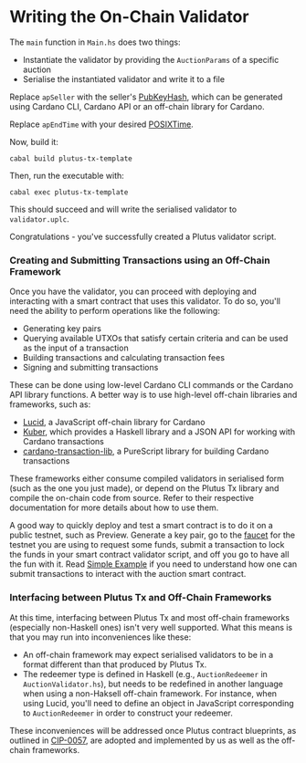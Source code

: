 # Writing the On-Chain Validator

The `main` function in `Main.hs` does two things:

* Instantiate the validator by providing the `AuctionParams` of a specific auction
* Serialise the instantiated validator and write it to a file


Replace `apSeller` with the seller's [PubKeyHash](https://plutus.cardano.intersectmbo.org/haddock/master/plutus-ledger-api/PlutusLedgerApi-V2.html#t:PubKeyHash), which can be generated using Cardano CLI, Cardano API or an off-chain library for Cardano.

Replace `apEndTime` with your desired [POSIXTime](https://plutus.cardano.intersectmbo.org/haddock/master/plutus-ledger-api/PlutusLedgerApi-V2.html#t:POSIXTime).

Now, build it: 
```
cabal build plutus-tx-template
```

Then, run the executable with: 
```
cabal exec plutus-tx-template
```

This should succeed and will write the serialised validator to `validator.uplc`.

Congratulations - you've successfully created a Plutus validator script.

### Creating and Submitting Transactions using an Off-Chain Framework

Once you have the validator, you can proceed with deploying and interacting with a smart contract that uses this validator.
To do so, you'll need the ability to perform operations like the following:

* Generating key pairs
* Querying available UTXOs that satisfy certain criteria and can be used as the input of a transaction
* Building transactions and calculating transaction fees
* Signing and submitting transactions

These can be done using low-level Cardano CLI commands or the Cardano API library functions.
A better way is to use high-level off-chain libraries and frameworks, such as:

* [Lucid](https://lucid.spacebudz.io/), a JavaScript off-chain library for Cardano
* [Kuber](hhttps://github.com/dQuadrant/kuber), which provides a Haskell library and a JSON API for working with Cardano transactions
* [cardano-transaction-lib](https://github.com/Plutonomicon/cardano-transaction-lib), a PureScript library for building Cardano transactions

These frameworks either consume compiled validators in serialised form (such as the one you just made), or depend on the Plutus Tx library and compile the on-chain code from source.
Refer to their respective documentation for more details about how to use them.

A good way to quickly deploy and test a smart contract is to do it on a public testnet, such as Preview.
Generate a key pair, go to the [faucet](https://docs.cardano.org/cardano-testnet/tools/faucet/) for the testnet you are using to request some funds, submit a transaction to lock the funds in your smart contract validator script, and off you go to have all the fun with it.
Read [Simple Example](https://plutus.readthedocs.io/en/latest/simple-example.html#life-cycle-of-the-auction-smart-contract) if you need to understand how one can submit transactions to interact with the auction smart contract.

### Interfacing between Plutus Tx and Off-Chain Frameworks

At this time, interfacing between Plutus Tx and most off-chain frameworks (especially non-Haskell ones) isn't very well supported.
What this means is that you may run into inconveniences like these:

* An off-chain framework may expect serialised validators to be in a format different than that produced by Plutus Tx.
* The redeemer type is defined in Haskell (e.g., `AuctionRedeemer` in `AuctionValidator.hs`), but needs to be redefined in another language when using a non-Haksell off-chain framework.
  For instance, when using Lucid, you'll need to define an object in JavaScript corresponding to `AuctionRedeemer` in order to construct your redeemer.

These inconveniences will be addressed once Plutus contract blueprints, as outlined in [CIP-0057](https://developers.cardano.org/docs/governance/cardano-improvement-proposals/cip-0057/), are adopted and implemented by us as well as the off-chain frameworks.
